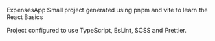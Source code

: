 ExpensesApp
Small project generated using pnpm and vite to learn the React Basics

Project configured to use TypeScript, EsLint, SCSS and Prettier.
